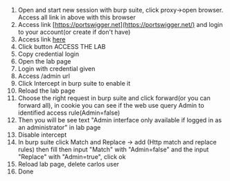 1. Open and start new session with burp suite, click proxy->open browser. Access all link in above with this browser
2. Access link [https://portswigger.net](https://portswigger.net/) and login to your account(or create if don't have)
3. Access link [here](https://portswigger.net/web-security/access-control/lab-user-role-controlled-by-request-parameter)
4. Click button ACCESS THE LAB
5. Copy credential login
6. Open the lab page
7. Login with credential given
8. Access /admin url
9. Click Intercept in burp suite to enable it
10. Reload the lab page
11. Choose the right request in burp suite and click forward(or you can forward all), in cookie you can see if the web use query Admin to identified access rule(Admin=false)
12. Then you will be see text "Admin interface only available if logged in as an administrator" in lab page
13. Disable intercept
14. In burp suite click Match and Replace -> add (Http match and replace rules) then fill then input "Match" with "Admin=false" and the input "Replace" with "Admin=true", click ok
15. Reload lab page, delete carlos user
16. Done

